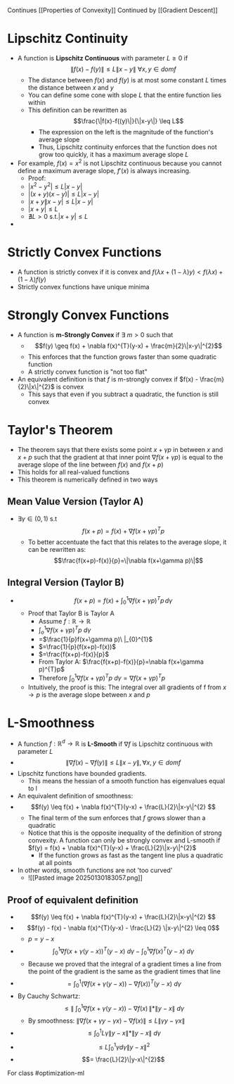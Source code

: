 Continues [[Properties of Convexity]]
Continued by [[Gradient Descent]]

# Lipschitz Continuity
- A function is **Lipschitz Continuous** with parameter $L \geq 0$ if $$\|f(x)-f(y)\| \leq L\|x-y\|\ \forall x,\, y \in domf$$
	- The distance between $f(x)$ and $f(y)$ is at most some constant $L$ times the distance between $x$ and $y$
	- You can define some cone with slope $L$ that the entire function lies within
	- This definition can be rewritten as $$\frac{\|f(x)-f((y)\|}{\|x-y\|} \leq L$$
		- The expression on the left is the magnitude of the function's average slope
		- Thus, Lipschitz continuity enforces that the function does not grow too quickly, it has a maximum average slope $L$
- For example, $f(x)=x^{2}$ is not Lipschitz continuous because you cannot define a maximum average slope, $f'(x)$ is always increasing.
	- Proof:
	-  $|x^{2}-y^{2}| \leq L|x-y|$
	- $|(x+y)(x-y)| \leq L|x-y|$
	- $|x+y\|x-y| \leq L|x-y|$
	- $|x+y| \leq L$
	- $\nexists L>0\ \text{s.t.} |x+y| \leq L$
- 

# Strictly Convex Functions
- A function is strictly convex if it is convex and $f(\lambda x+(1-\lambda)y) < f(\lambda x) + (1-\lambda)f(y)$
- Strictly convex functions have unique minima
# Strongly Convex Functions
- A function is **m-Strongly Convex** if $\exists\ m>0$ such that
	- $$f(y) \geq f(x) + \nabla f(x)^{T}(y-x) + \frac{m}{2}\|x-y\|^{2}$$
	- This enforces that the function grows faster than some quadratic function
	- A strictly convex function is "not too flat"
- An equivalent definition is that $f$ is m-strongly convex if $f(x) - \frac{m}{2}\|x\|^{2}$ is convex
	- This says that even if you subtract a quadratic, the function is still convex
# Taylor's Theorem
- The theorem says that there exists some point $x+\gamma p$ in between $x$ and $x+p$ such that the gradient at that inner point $\nabla f(x+\gamma p)$ is equal to the average slope of the line between $f(x)$ and $f(x+p)$
- This holds for all real-valued functions 
- This theorem is numerically defined in two ways
## Mean Value Version (Taylor A)
- $\exists \gamma \in (0,\, 1) \text{ s.t}$ $$f(x+p) = f(x) + \nabla f(x+\gamma p)^{T}p$$
	- To better accentuate the fact that this relates to the average slope, it can be rewritten as:$$\frac{f(x+p)-f(x)}{p}=\|\nabla f(x+\gamma p)\|$$
## Integral Version (Taylor B)
- $$f(x+p)=f(x) + \int _{0}^{1} \nabla f(x+\gamma p)^{T}p \, d\gamma $$
	- Proof that Taylor B is Taylor A
		- Assume $f : \mathbb{R} \to \mathbb{R}$
		- $\int_{o}^{1}\nabla f(x+\gamma p)^{T}p\ d\gamma$
		- =$\frac{1}{p}f(x+\gamma p)\ |_{0}^{1}$
		- $=\frac{1}{p}(f(x+p)-f(x))$
		- $=\frac{f(x+p)-f(x)}{p}$
		- From Taylor A: $\frac{f(x+p)-f(x)}{p}=\nabla f(x+\gamma p)^{T}p$
		- Therefore $\int_{0}^{1}\nabla f(x+\gamma p)^{T}p\ d\gamma = \nabla f(x+\gamma p)^{T}p$
	- Intuitively, the proof is this: The integral over all gradients of f from $x \to p$ is the average slope between $x$ and $p$
# L-Smoothness
- A function $f: \mathbb{R}^{d}\to \mathbb{R}$ is **L-Smooth** if $\nabla f$ is Lipschitz continuous with parameter $L$
- $$\|\nabla f(x)-\nabla f(y)\| \leq L\|x-y\|,\,  \forall x,\, y \in domf$$
- Lipschitz functions have bounded gradients.
	- This means the hessian of a smooth function has eigenvalues equal to l
- An equivalent definition of smoothness:
- $$f(y) \leq f(x) + \nabla f(x)^{T}(y-x) + \frac{L}{2}\|x-y\|^{2} $$
	- The final term of the sum enforces that $f$ grows slower than a quadratic
	- Notice that this is the opposite inequality of the definition of strong convexity. A function can only be strongly convex and L-smooth if $f(y) = f(x) + \nabla f(x)^{T}(y-x) + \frac{L}{2}\|x-y\|^{2}$
		- If the function grows as fast as the tangent line plus a quadratic at all points
- In other words, smooth functions are not 'too curved'
	- ![[Pasted image 20250130183057.png]]
## Proof of equivalent definition
- $$f(y) \leq f(x) + \nabla f(x)^{T}(y-x) + \frac{L}{2}\|x-y\|^{2} $$
- $$f(y) - f(x) - \nabla f(x)^{T}(y-x) - \frac{L}{2} \|x-y\|^{2} \leq 0$$
	- $p=y-x$
- $$ \int_{0}^{1}\nabla f(x+\gamma (y-x))^{T}(y-x)\ d\gamma- \int_{0}^{1}\nabla f(x)^{T}(y-x)\ d\gamma$$
	- Because we proved that the integral of a gradient times a line from the point of the gradient is the same as the gradient times that line
- $$=\int_{0}^{1}(\nabla f(x+\gamma(y-x))-\nabla f(x))^{T}(y-x)\ d\gamma$$
- By Cauchy Schwartz: $$\leq \|\ \int_{0}^{1}\nabla f(x+\gamma(y-x))-\nabla f(x)\, \| * \|y-x\|\ d\gamma$$
	- By smoothness: $\|\nabla f(x+\gamma y-\gamma x)-\nabla f(x)\| \leq L\|\gamma y-\gamma x\|$
- $$\leq \int_{0}^{1} L\gamma \|y-x\| * \|y-x\|\ d\gamma $$
- $$\leq L \int_{0}^{1}\gamma d\gamma \|y-x\|^{2}$$
- $$= \frac{L}{2}\|y-x\|^{2}$$

For class #optimization-ml